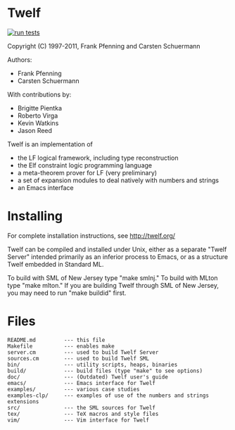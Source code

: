 Twelf
=====
[![run tests](https://github.com/standardml/twelf/actions/workflows/run-tests.yml/badge.svg?branch=main)](https://github.com/standardml/twelf/actions/workflows/run-tests.yml)

Copyright (C) 1997-2011, Frank Pfenning and Carsten Schuermann

Authors: 
 - Frank Pfenning
 - Carsten Schuermann

With contributions by:
 - Brigitte Pientka
 - Roberto Virga
 - Kevin Watkins
 - Jason Reed

Twelf is an implementation of

 - the LF logical framework, including type reconstruction
 - the Elf constraint logic programming language
 - a meta-theorem prover for LF (very preliminary)
 - a set of expansion modules to deal natively with numbers and strings
 - an Emacs interface

Installing
==========

For complete installation instructions, see http://twelf.org/

Twelf can be compiled and installed under Unix, either as a separate
"Twelf Server" intended primarily as an inferior process to Emacs, or as
a structure Twelf embedded in Standard ML.

To build with SML of New Jersey type "make smlnj." To build with MLton type
"make mlton." If you are building Twelf through SML of New Jersey, you may need
to run "make buildid" first.

Files
=====

    README.md         --- this file
    Makefile          --- enables make
    server.cm         --- used to build Twelf Server
    sources.cm        --- used to build Twelf SML
    bin/              --- utility scripts, heaps, binaries
    build/            --- build files (type "make" to see options)
    doc/              --- (Outdated) Twelf user's guide
    emacs/            --- Emacs interface for Twelf
    examples/         --- various case studies
    examples-clp/     --- examples of use of the numbers and strings extensions
    src/              --- the SML sources for Twelf
    tex/              --- TeX macros and style files
    vim/              --- Vim interface for Twelf
